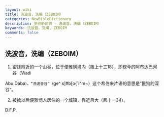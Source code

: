 ```yaml
---
layout: wiki
title: 洗波音，洗编（ZEBOIM）
categories: NewBibleDictionary
description: 圣经新词典 - 洗波音，洗编（ZEBOIM）
keywords: 洗波音，洗编, ZEBOIM
comments: false
---
```


## 洗波音，洗编（ZEBOIM）

1. 密抹附近的一个山谷，位于便雅悯境内（撒上十三18），即现今的阿布达巴河谷（Wadi

Abu Daba`）。“洗波音谷”（`ge^ s]#b[o{`i^m~）这个希伯来片语的意思是“鬣狗的深谷”。

2. 被掳以后便雅悯人居住的一个城镇，靠近吕大（尼十一34）。

D.F.P.








